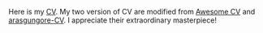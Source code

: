 Here is my [CV](academicStyle/acCV.pdf).
My two version of CV are modified 
from [Awesome CV](https://github.com/posquit0/Awesome-CV)
and [arasgungore-CV](https://github.com/arasgungore/arasgungore-CV).
I appreciate their extraordinary masterpiece!

